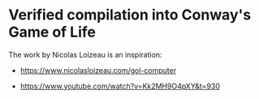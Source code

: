 # Verified compilation into Conway's Game of Life

The work by Nicolas Loizeau is an inspiration:

 - https://www.nicolasloizeau.com/gol-computer

 - https://www.youtube.com/watch?v=Kk2MH9O4pXY&t=930
